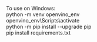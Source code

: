 To use on Windows:  
  python -m venv openvino_env  
  openvino_env\Scripts\activate  
  python -m pip install --upgrade pip  
  pip install requirements.txt  
